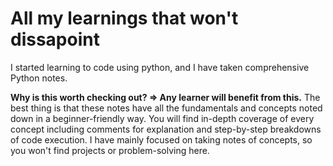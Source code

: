 # All my learnings that won't dissapoint

I started learning to code using python, and I have taken comprehensive Python notes.

**Why is this worth checking out? => Any learner will benefit from this.**
The best thing is that these notes have all the fundamentals and concepts noted down in a beginner-friendly way. 
You will find in-depth coverage of every concept including comments for explanation and step-by-step breakdowns of code execution.
I have mainly focused on taking notes of concepts, so you won't find projects or problem-solving here. 


